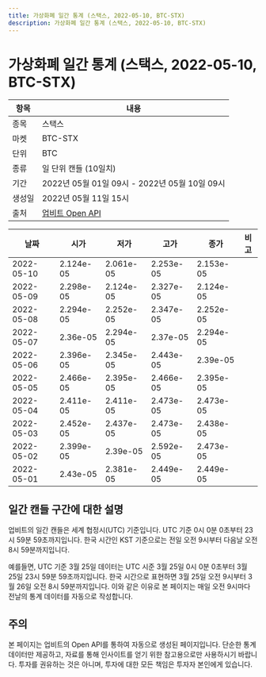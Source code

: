```yaml
---
title: 가상화폐 일간 통계 (스택스, 2022-05-10, BTC-STX)
description: 가상화폐 일간 통계 (스택스, 2022-05-10, BTC-STX)
---
```



가상화폐 일간 통계 (스택스, 2022-05-10, BTC-STX)
===

|항목|내용|
|--|--|
|종목|스택스|
|마켓|BTC-STX|
|단위|BTC|
|종류|일 단위 캔들 (10일치)|
|기간|2022년 05월 01일 09시 - 2022년 05월 10일 09시|
|생성일|2022년 05월 11일 15시|
|출처|[업비트 Open API](https://docs.upbit.com)|


|날짜|시가|저가|고가|종가|비고|
|--|--|--|--|--|--|
|2022-05-10|2.124e-05|2.061e-05|2.253e-05|2.153e-05|    |
|2022-05-09|2.298e-05|2.124e-05|2.327e-05|2.124e-05|    |
|2022-05-08|2.294e-05|2.252e-05|2.347e-05|2.252e-05|    |
|2022-05-07|2.36e-05|2.294e-05|2.37e-05|2.294e-05|    |
|2022-05-06|2.396e-05|2.345e-05|2.443e-05|2.39e-05|    |
|2022-05-05|2.466e-05|2.395e-05|2.466e-05|2.395e-05|    |
|2022-05-04|2.411e-05|2.411e-05|2.473e-05|2.473e-05|    |
|2022-05-03|2.452e-05|2.437e-05|2.473e-05|2.438e-05|    |
|2022-05-02|2.399e-05|2.39e-05|2.592e-05|2.473e-05|    |
|2022-05-01|2.43e-05|2.381e-05|2.449e-05|2.449e-05|    |


일간 캔들 구간에 대한 설명
---


업비트의 일간 캔들은 세계 협정시(UTC) 기준입니다. 
UTC 기준 0시 0분 0초부터 23시 59분 59초까지입니다. 
한국 시간인 KST 기준으로는 전일 오전 9시부터 다음날 오전 8시 59분까지입니다. 


예를들면, UTC 기준 3월 25일 데이터는 UTC 시준 3월 25일 0시 0분 0초부터 3월 25일 23시 59분 59초까지입니다. 
한국 시간으로 표현하면 3월 25일 오전 9시부터 3월 26일 오전 8시 59분까지입니다. 
이와 같은 이유로 본 페이지는 매일 오전 9시마다 전날의 통계 데이터를 자동으로 작성합니다. 


주의
---


본 페이지는 업비트의 Open API를 통하여 자동으로 생성된 페이지입니다. 
단순한 통계 데이터만 제공하고, 자료를 통해 인사이트를 얻기 위한 참고용으로만 사용하시기 바랍니다. 
투자를 권유하는 것은 아니며, 투자에 대한 모든 책임은 투자자 본인에게 있습니다. 

